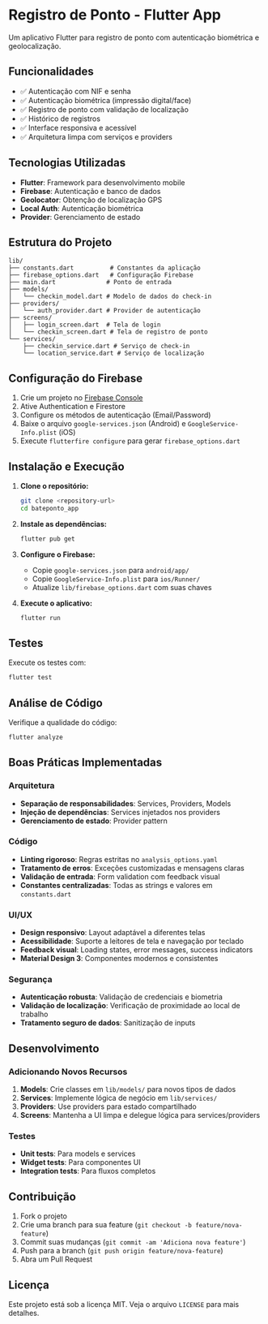 # Registro de Ponto - Flutter App

Um aplicativo Flutter para registro de ponto com autenticação biométrica e geolocalização.

## Funcionalidades

- ✅ Autenticação com NIF e senha
- ✅ Autenticação biométrica (impressão digital/face)
- ✅ Registro de ponto com validação de localização
- ✅ Histórico de registros
- ✅ Interface responsiva e acessível
- ✅ Arquitetura limpa com serviços e providers

## Tecnologias Utilizadas

- **Flutter**: Framework para desenvolvimento mobile
- **Firebase**: Autenticação e banco de dados
- **Geolocator**: Obtenção de localização GPS
- **Local Auth**: Autenticação biométrica
- **Provider**: Gerenciamento de estado

## Estrutura do Projeto

```
lib/
├── constants.dart          # Constantes da aplicação
├── firebase_options.dart   # Configuração Firebase
├── main.dart              # Ponto de entrada
├── models/
│   └── checkin_model.dart # Modelo de dados do check-in
├── providers/
│   └── auth_provider.dart # Provider de autenticação
├── screens/
│   ├── login_screen.dart  # Tela de login
│   └── checkin_screen.dart # Tela de registro de ponto
└── services/
    ├── checkin_service.dart # Serviço de check-in
    └── location_service.dart # Serviço de localização
```

## Configuração do Firebase

1. Crie um projeto no [Firebase Console](https://console.firebase.google.com/)
2. Ative Authentication e Firestore
3. Configure os métodos de autenticação (Email/Password)
4. Baixe o arquivo `google-services.json` (Android) e `GoogleService-Info.plist` (iOS)
5. Execute `flutterfire configure` para gerar `firebase_options.dart`

## Instalação e Execução

1. **Clone o repositório:**
   ```bash
   git clone <repository-url>
   cd bateponto_app
   ```

2. **Instale as dependências:**
   ```bash
   flutter pub get
   ```

3. **Configure o Firebase:**
   - Copie `google-services.json` para `android/app/`
   - Copie `GoogleService-Info.plist` para `ios/Runner/`
   - Atualize `lib/firebase_options.dart` com suas chaves

4. **Execute o aplicativo:**
   ```bash
   flutter run
   ```

## Testes

Execute os testes com:
```bash
flutter test
```

## Análise de Código

Verifique a qualidade do código:
```bash
flutter analyze
```

## Boas Práticas Implementadas

### Arquitetura
- **Separação de responsabilidades**: Services, Providers, Models
- **Injeção de dependências**: Services injetados nos providers
- **Gerenciamento de estado**: Provider pattern

### Código
- **Linting rigoroso**: Regras estritas no `analysis_options.yaml`
- **Tratamento de erros**: Exceções customizadas e mensagens claras
- **Validação de entrada**: Form validation com feedback visual
- **Constantes centralizadas**: Todas as strings e valores em `constants.dart`

### UI/UX
- **Design responsivo**: Layout adaptável a diferentes telas
- **Acessibilidade**: Suporte a leitores de tela e navegação por teclado
- **Feedback visual**: Loading states, error messages, success indicators
- **Material Design 3**: Componentes modernos e consistentes

### Segurança
- **Autenticação robusta**: Validação de credenciais e biometria
- **Validação de localização**: Verificação de proximidade ao local de trabalho
- **Tratamento seguro de dados**: Sanitização de inputs

## Desenvolvimento

### Adicionando Novos Recursos

1. **Models**: Crie classes em `lib/models/` para novos tipos de dados
2. **Services**: Implemente lógica de negócio em `lib/services/`
3. **Providers**: Use providers para estado compartilhado
4. **Screens**: Mantenha a UI limpa e delegue lógica para services/providers

### Testes

- **Unit tests**: Para models e services
- **Widget tests**: Para componentes UI
- **Integration tests**: Para fluxos completos

## Contribuição

1. Fork o projeto
2. Crie uma branch para sua feature (`git checkout -b feature/nova-feature`)
3. Commit suas mudanças (`git commit -am 'Adiciona nova feature'`)
4. Push para a branch (`git push origin feature/nova-feature`)
5. Abra um Pull Request

## Licença

Este projeto está sob a licença MIT. Veja o arquivo `LICENSE` para mais detalhes.

